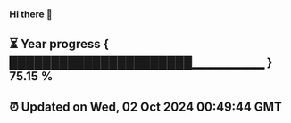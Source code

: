 ### Hi there 👋
⏳ Year progress { ██████████████████████▁▁▁▁▁▁▁▁ } 75.15 %
---
⏰ Updated on Wed, 02 Oct 2024 00:49:44 GMT
---
